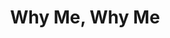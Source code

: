 ---
layout: archive_film
permalink: en/archive/2021/extra-short/why-me-why-me

title: Why Me, Why Me
director: Pia Mozet, <br/> Jenny E. Kleine
country: Germany
description: "A voluminous dress on a pale priestess, an oversized kimono coat reveals more than it covers. Untamed tips of hair flash out from under a habit. This fashion clip, which stages the collection of the young graduate of the Academy of Fine Arts in Łódź, Marlena Czak, combines elements of reality, fiction and religion into a fairy tale about fashion and myth."
category: extra-short
image_folder: images/films/archive/2021/extra-short/why-me-why-me
is_winner: false
submission_year: 2021
lang: en
---